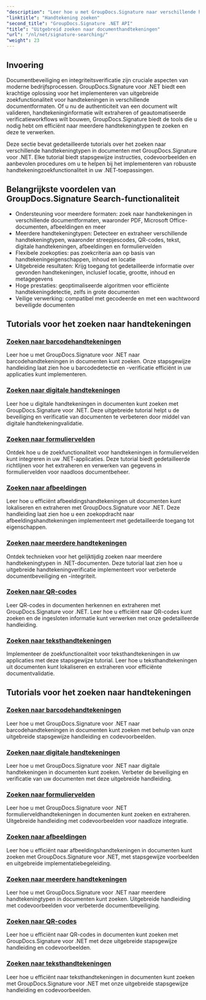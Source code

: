 ```yaml
---
"description": "Leer hoe u met GroupDocs.Signature naar verschillende handtekeningtypen in .NET-documenten kunt zoeken. Uitgebreide tutorials voor het zoeken naar handtekeningen in barcodes, digitale handtekeningen, tekst, QR-codes, afbeeldingen en formuliervelden."
"linktitle": "Handtekening zoeken"
"second_title": "GroupDocs.Signature .NET API"
"title": "Uitgebreid zoeken naar documenthandtekeningen"
"url": "/nl/net/signature-searching/"
"weight": 23
---
```


## Invoering

Documentbeveiliging en integriteitsverificatie zijn cruciale aspecten van moderne bedrijfsprocessen. GroupDocs.Signature voor .NET biedt een krachtige oplossing voor het implementeren van uitgebreide zoekfunctionaliteit voor handtekeningen in verschillende documentformaten. Of u nu de authenticiteit van een document wilt valideren, handtekeninginformatie wilt extraheren of geautomatiseerde verificatieworkflows wilt bouwen, GroupDocs.Signature biedt de tools die u nodig hebt om efficiënt naar meerdere handtekeningtypen te zoeken en deze te verwerken.

Deze sectie bevat gedetailleerde tutorials over het zoeken naar verschillende handtekeningtypen in documenten met GroupDocs.Signature voor .NET. Elke tutorial biedt stapsgewijze instructies, codevoorbeelden en aanbevolen procedures om u te helpen bij het implementeren van robuuste handtekeningzoekfunctionaliteit in uw .NET-toepassingen.

## Belangrijkste voordelen van GroupDocs.Signature Search-functionaliteit

- Ondersteuning voor meerdere formaten: zoek naar handtekeningen in verschillende documentformaten, waaronder PDF, Microsoft Office-documenten, afbeeldingen en meer
- Meerdere handtekeningtypen: Detecteer en extraheer verschillende handtekeningtypen, waaronder streepjescodes, QR-codes, tekst, digitale handtekeningen, afbeeldingen en formuliervelden
- Flexibele zoekopties: pas zoekcriteria aan op basis van handtekeningeigenschappen, inhoud en locatie
- Uitgebreide resultaten: Krijg toegang tot gedetailleerde informatie over gevonden handtekeningen, inclusief locatie, grootte, inhoud en metagegevens
- Hoge prestaties: geoptimaliseerde algoritmen voor efficiënte handtekeningdetectie, zelfs in grote documenten
- Veilige verwerking: compatibel met gecodeerde en met een wachtwoord beveiligde documenten

## Tutorials voor het zoeken naar handtekeningen

### [Zoeken naar barcodehandtekeningen](./search-for-barcode/)
Leer hoe u met GroupDocs.Signature voor .NET naar barcodehandtekeningen in documenten kunt zoeken. Onze stapsgewijze handleiding laat zien hoe u barcodedetectie en -verificatie efficiënt in uw applicaties kunt implementeren.

### [Zoeken naar digitale handtekeningen](./search-for-digital-signatures/)
Leer hoe u digitale handtekeningen in documenten kunt zoeken met GroupDocs.Signature voor .NET. Deze uitgebreide tutorial helpt u de beveiliging en verificatie van documenten te verbeteren door middel van digitale handtekeningvalidatie.

### [Zoeken naar formuliervelden](./search-for-form-fields/)
Ontdek hoe u de zoekfunctionaliteit voor handtekeningen in formuliervelden kunt integreren in uw .NET-applicaties. Deze tutorial biedt gedetailleerde richtlijnen voor het extraheren en verwerken van gegevens in formuliervelden voor naadloos documentbeheer.

### [Zoeken naar afbeeldingen](./search-for-images/)
Leer hoe u efficiënt afbeeldingshandtekeningen uit documenten kunt lokaliseren en extraheren met GroupDocs.Signature voor .NET. Deze handleiding laat zien hoe u een zoekopdracht naar afbeeldingshandtekeningen implementeert met gedetailleerde toegang tot eigenschappen.

### [Zoeken naar meerdere handtekeningen](./search-for-multiple-signatures/)
Ontdek technieken voor het gelijktijdig zoeken naar meerdere handtekeningtypen in .NET-documenten. Deze tutorial laat zien hoe u uitgebreide handtekeningverificatie implementeert voor verbeterde documentbeveiliging en -integriteit.

### [Zoeken naar QR-codes](./search-for-qr-codes/)
Leer QR-codes in documenten herkennen en extraheren met GroupDocs.Signature voor .NET. Leer hoe u efficiënt naar QR-codes kunt zoeken en de ingesloten informatie kunt verwerken met onze gedetailleerde handleiding.

### [Zoeken naar teksthandtekeningen](./search-for-text-signatures/)
Implementeer de zoekfunctionaliteit voor teksthandtekeningen in uw applicaties met deze stapsgewijze tutorial. Leer hoe u teksthandtekeningen uit documenten kunt lokaliseren en extraheren voor efficiënte documentvalidatie.

## Tutorials voor het zoeken naar handtekeningen
### [Zoeken naar barcodehandtekeningen](./search-for-barcode/)
Leer hoe u met GroupDocs.Signature voor .NET naar barcodehandtekeningen in documenten kunt zoeken met behulp van onze uitgebreide stapsgewijze handleiding en codevoorbeelden.

### [Zoeken naar digitale handtekeningen](./search-for-digital-signatures/)
Leer hoe u met GroupDocs.Signature voor .NET naar digitale handtekeningen in documenten kunt zoeken. Verbeter de beveiliging en verificatie van uw documenten met deze uitgebreide handleiding.

### [Zoeken naar formuliervelden](./search-for-form-fields/)
Leer hoe u met GroupDocs.Signature voor .NET formulierveldhandtekeningen in documenten kunt zoeken en extraheren. Uitgebreide handleiding met codevoorbeelden voor naadloze integratie.

### [Zoeken naar afbeeldingen](./search-for-images/)
Leer hoe u efficiënt naar afbeeldingshandtekeningen in documenten kunt zoeken met GroupDocs.Signature voor .NET, met stapsgewijze voorbeelden en uitgebreide implementatiebegeleiding.

### [Zoeken naar meerdere handtekeningen](./search-for-multiple-signatures/)
Leer hoe u met GroupDocs.Signature voor .NET naar meerdere handtekeningtypen in documenten kunt zoeken. Uitgebreide handleiding met codevoorbeelden voor verbeterde documentbeveiliging.

### [Zoeken naar QR-codes](./search-for-qr-codes/)
Leer hoe u efficiënt naar QR-codes in documenten kunt zoeken met GroupDocs.Signature voor .NET met deze uitgebreide stapsgewijze handleiding en codevoorbeelden.

### [Zoeken naar teksthandtekeningen](./search-for-text-signatures/)
Leer hoe u efficiënt naar teksthandtekeningen in documenten kunt zoeken met GroupDocs.Signature voor .NET met onze uitgebreide stapsgewijze handleiding en codevoorbeelden.